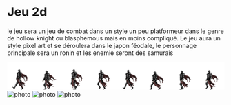# Jeu 2d

le jeu sera un jeu de combat dans un style un peu platformeur dans le genre de hollow knight ou blasphemous mais en moins compliqué. Le jeu aura un style pixel art et se déroulera dans le japon féodale, le personnage principale sera un ronin et les enemie seront des samurais

![photo](assets/dark_knight/PNG/Knight-Walk-Sheet.png) ![photo](assets/Samouraï-Pixel/MartialHero/Sprites/Attack1.png) ![photo](assets/) ![photo](assets/)
